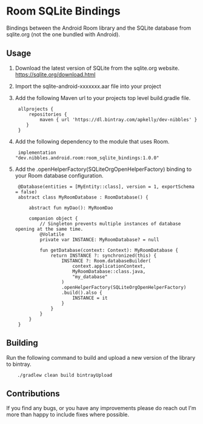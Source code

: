 # Room SQLite Bindings
Bindings between the Android Room library and the SQLite database from sqlite.org (not the one bundled with Android).

## Usage
1. Download the latest version of SQLite from the sqlite.org website.
https://sqlite.org/download.html

1. Import the sqlite-android-xxxxxxx.aar file into your project

1. Add the following Maven url to your projects top level build.gradle file.


        allprojects {
            repositories {
                maven { url 'https://dl.bintray.com/apkelly/dev-nibbles' }
           }
        }

1. Add the following dependency to the module that uses Room.


        implementation "dev.nibbles.android.room:room_sqlite_bindings:1.0.0"

1. Add the .openHelperFactory(SQLiteOrgOpenHelperFactory) binding to your Room database configuration.


        @Database(entities = [MyEntity::class], version = 1, exportSchema = false)
        abstract class MyRoomDatabase : RoomDatabase() {

            abstract fun myDao(): MyRoomDao

            companion object {
                // Singleton prevents multiple instances of database opening at the same time.
                @Volatile
                private var INSTANCE: MyRoomDatabase? = null

                fun getDatabase(context: Context): MyRoomDatabase {
                    return INSTANCE ?: synchronized(this) {
                        INSTANCE ?: Room.databaseBuilder(
                            context.applicationContext,
                            MyRoomDatabase::class.java,
                            "my_database"
                        )
                        .openHelperFactory(SQLiteOrgOpenHelperFactory)
                        .build().also {
                            INSTANCE = it
                        }
                    }
                }
            }
        }

## Building
Run the following command to build and upload a new version of the library to bintray.


        ./gradlew clean build bintrayUpload

## Contributions
If you find any bugs, or you have any improvements please do reach out I'm more than happy to include fixes where possible.